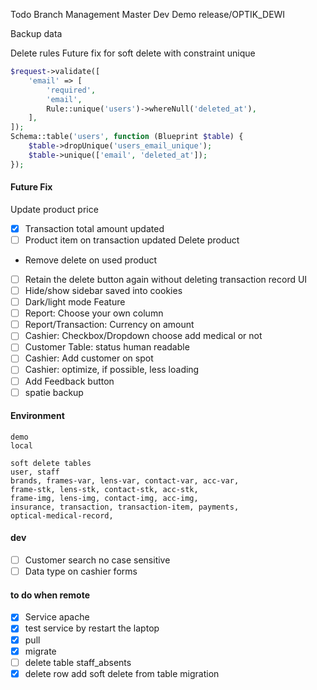 
Todo Branch Management
Master
Dev
Demo
release/OPTIK_DEWI

Backup data

Delete rules
Future fix for soft delete with constraint unique
```php
$request->validate([
    'email' => [
        'required',
        'email',
        Rule::unique('users')->whereNull('deleted_at'),
    ],
]);
Schema::table('users', function (Blueprint $table) {
    $table->dropUnique('users_email_unique');
    $table->unique(['email', 'deleted_at']);
});
```


#### Future Fix
Update product price
- [x] Transaction total amount updated
- [ ] Product item on transaction updated
Delete product
- Remove delete on used product
- [ ] Retain the delete button again without deleting transaction record 
UI
- [ ] Hide/show sidebar saved into cookies
- [ ] Dark/light mode
Feature
- [ ] Report: Choose your own column
- [ ] Report/Transaction: Currency on amount
- [ ] Cashier: Checkbox/Dropdown choose add medical or not
- [ ] Customer Table: status human readable
- [ ] Cashier: Add customer on spot
- [ ] Cashier: optimize, if possible, less loading
- [ ] Add Feedback button
- [ ] spatie backup

#### Environment
```
demo
local
```
```
soft delete tables
user, staff
brands, frames-var, lens-var, contact-var, acc-var,
frame-stk, lens-stk, contact-stk, acc-stk,
frame-img, lens-img, contact-img, acc-img,
insurance, transaction, transaction-item, payments,
optical-medical-record,

```
#### dev
- [ ] Customer search no case sensitive
- [ ] Data type on cashier forms
#### to do when remote
- [x] Service apache
- [x] test service by restart the laptop
- [x] pull
- [x] migrate
- [ ] delete table staff_absents
- [x] delete row add soft delete from table migration